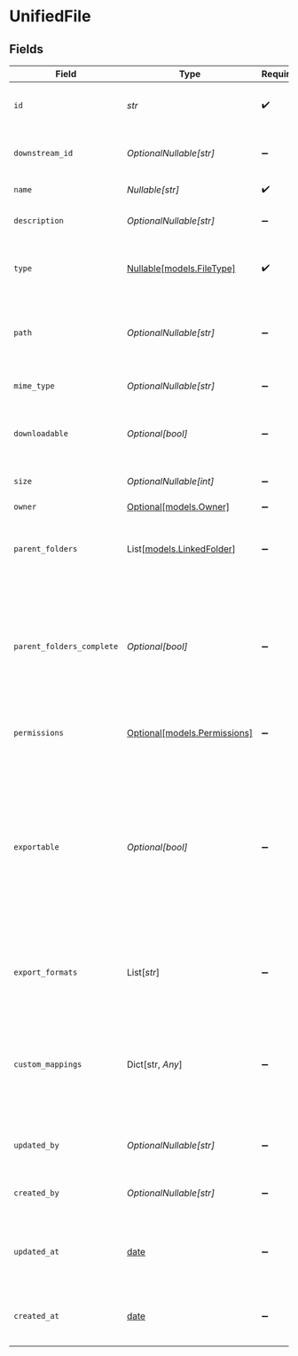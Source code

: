 # UnifiedFile


## Fields

| Field                                                                                                                                                      | Type                                                                                                                                                       | Required                                                                                                                                                   | Description                                                                                                                                                | Example                                                                                                                                                    |
| ---------------------------------------------------------------------------------------------------------------------------------------------------------- | ---------------------------------------------------------------------------------------------------------------------------------------------------------- | ---------------------------------------------------------------------------------------------------------------------------------------------------------- | ---------------------------------------------------------------------------------------------------------------------------------------------------------- | ---------------------------------------------------------------------------------------------------------------------------------------------------------- |
| `id`                                                                                                                                                       | *str*                                                                                                                                                      | :heavy_check_mark:                                                                                                                                         | A unique identifier for an object.                                                                                                                         | 12345                                                                                                                                                      |
| `downstream_id`                                                                                                                                            | *OptionalNullable[str]*                                                                                                                                    | :heavy_minus_sign:                                                                                                                                         | The third-party API ID of original entity                                                                                                                  | 12345                                                                                                                                                      |
| `name`                                                                                                                                                     | *Nullable[str]*                                                                                                                                            | :heavy_check_mark:                                                                                                                                         | The name of the file                                                                                                                                       | sample.jpg                                                                                                                                                 |
| `description`                                                                                                                                              | *OptionalNullable[str]*                                                                                                                                    | :heavy_minus_sign:                                                                                                                                         | Optional description of the file                                                                                                                           | A sample image                                                                                                                                             |
| `type`                                                                                                                                                     | [Nullable[models.FileType]](../models/filetype.md)                                                                                                         | :heavy_check_mark:                                                                                                                                         | The type of resource. Could be file, folder or url                                                                                                         | file                                                                                                                                                       |
| `path`                                                                                                                                                     | *OptionalNullable[str]*                                                                                                                                    | :heavy_minus_sign:                                                                                                                                         | The full path of the file or folder (includes the file name)                                                                                               | /Documents/sample.jpg                                                                                                                                      |
| `mime_type`                                                                                                                                                | *OptionalNullable[str]*                                                                                                                                    | :heavy_minus_sign:                                                                                                                                         | The MIME type of the file.                                                                                                                                 | image/jpeg                                                                                                                                                 |
| `downloadable`                                                                                                                                             | *Optional[bool]*                                                                                                                                           | :heavy_minus_sign:                                                                                                                                         | Whether the current user can download this file                                                                                                            |                                                                                                                                                            |
| `size`                                                                                                                                                     | *OptionalNullable[int]*                                                                                                                                    | :heavy_minus_sign:                                                                                                                                         | The size of the file in bytes                                                                                                                              | 1810673                                                                                                                                                    |
| `owner`                                                                                                                                                    | [Optional[models.Owner]](../models/owner.md)                                                                                                               | :heavy_minus_sign:                                                                                                                                         | N/A                                                                                                                                                        |                                                                                                                                                            |
| `parent_folders`                                                                                                                                           | List[[models.LinkedFolder](../models/linkedfolder.md)]                                                                                                     | :heavy_minus_sign:                                                                                                                                         | The parent folders of the file, starting from the root                                                                                                     |                                                                                                                                                            |
| `parent_folders_complete`                                                                                                                                  | *Optional[bool]*                                                                                                                                           | :heavy_minus_sign:                                                                                                                                         | Whether the list of parent folders is complete. Some connectors only return the direct parent of a file                                                    |                                                                                                                                                            |
| `permissions`                                                                                                                                              | [Optional[models.Permissions]](../models/permissions.md)                                                                                                   | :heavy_minus_sign:                                                                                                                                         | Permissions the current user has on this file.                                                                                                             |                                                                                                                                                            |
| `exportable`                                                                                                                                               | *Optional[bool]*                                                                                                                                           | :heavy_minus_sign:                                                                                                                                         | Whether the current file is exportable to other file formats. This property is relevant for proprietary file formats such as Google Docs or Dropbox Paper. |                                                                                                                                                            |
| `export_formats`                                                                                                                                           | List[*str*]                                                                                                                                                | :heavy_minus_sign:                                                                                                                                         | The available file formats when exporting this file.                                                                                                       | [<br/>"application/pdf",<br/>"application/vnd.oasis.opendocument.presentation",<br/>"text/plain"<br/>]                                                     |
| `custom_mappings`                                                                                                                                          | Dict[str, *Any*]                                                                                                                                           | :heavy_minus_sign:                                                                                                                                         | When custom mappings are configured on the resource, the result is included here.                                                                          |                                                                                                                                                            |
| `updated_by`                                                                                                                                               | *OptionalNullable[str]*                                                                                                                                    | :heavy_minus_sign:                                                                                                                                         | The user who last updated the object.                                                                                                                      | 12345                                                                                                                                                      |
| `created_by`                                                                                                                                               | *OptionalNullable[str]*                                                                                                                                    | :heavy_minus_sign:                                                                                                                                         | The user who created the object.                                                                                                                           | 12345                                                                                                                                                      |
| `updated_at`                                                                                                                                               | [date](https://docs.python.org/3/library/datetime.html#date-objects)                                                                                       | :heavy_minus_sign:                                                                                                                                         | The date and time when the object was last updated.                                                                                                        | 2020-09-30T07:43:32.000Z                                                                                                                                   |
| `created_at`                                                                                                                                               | [date](https://docs.python.org/3/library/datetime.html#date-objects)                                                                                       | :heavy_minus_sign:                                                                                                                                         | The date and time when the object was created.                                                                                                             | 2020-09-30T07:43:32.000Z                                                                                                                                   |